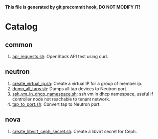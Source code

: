 **This file is generated by git precommit hook, DO NOT MODIFY IT!**

# Catalog

## common

1. [api_requests.sh](./common/api_requests.sh): OpenStack API test using curl.

## neutron

1. [create_virtual_ip.sh](./neutron/create_virtual_ip.sh): Create a virtual IP for a group of member ip.
2. [dump_all_taps.sh](./neutron/dump_all_taps.sh): Dumps all tap devices to Neutron port.
3. [ssh_vm_in_dhcp_namespace.sh](./neutron/ssh_vm_in_dhcp_namespace.sh): ssh vm in dhcp namespace, useful if controller node not reachable to tenant network.
4. [tap_to_port.sh](./neutron/tap_to_port.sh): Convert tap to Neutron port.

## nova

1. [create_libvirt_ceph_secret.sh](./nova/create_libvirt_ceph_secret.sh): Create a libvirt secret for Ceph.
